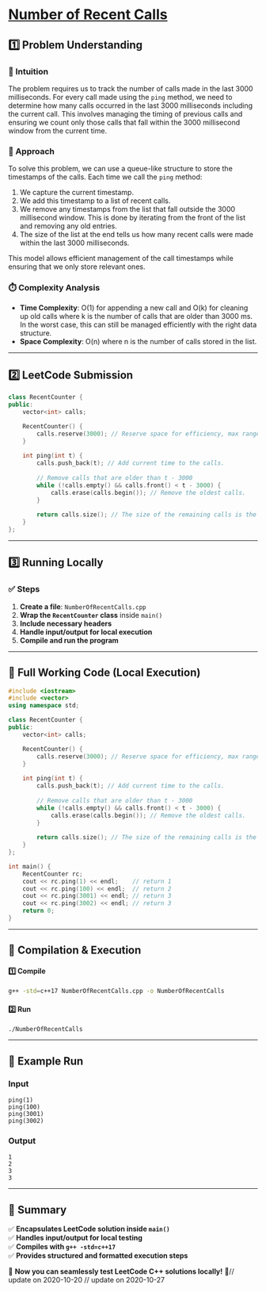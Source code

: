 # **[Number of Recent Calls](https://leetcode.com/problems/number-of-recent-calls/description/)**  

## **1️⃣ Problem Understanding**  
### **📌 Intuition**  
The problem requires us to track the number of calls made in the last 3000 milliseconds. For every call made using the `ping` method, we need to determine how many calls occurred in the last 3000 milliseconds including the current call. This involves managing the timing of previous calls and ensuring we count only those calls that fall within the 3000 millisecond window from the current time.

### **🚀 Approach**  
To solve this problem, we can use a queue-like structure to store the timestamps of the calls. Each time we call the `ping` method:

1. We capture the current timestamp.
2. We add this timestamp to a list of recent calls.
3. We remove any timestamps from the list that fall outside the 3000 millisecond window. This is done by iterating from the front of the list and removing any old entries.
4. The size of the list at the end tells us how many recent calls were made within the last 3000 milliseconds.

This model allows efficient management of the call timestamps while ensuring that we only store relevant ones.

### **⏱️ Complexity Analysis**  
- **Time Complexity**: O(1) for appending a new call and O(k) for cleaning up old calls where k is the number of calls that are older than 3000 ms. In the worst case, this can still be managed efficiently with the right data structure.  
- **Space Complexity**: O(n) where n is the number of calls stored in the list.

---  

## **2️⃣ LeetCode Submission**  
```cpp
class RecentCounter {
public:
    vector<int> calls;

    RecentCounter() {
        calls.reserve(3000); // Reserve space for efficiency, max range in milliseconds.
    }
    
    int ping(int t) {
        calls.push_back(t); // Add current time to the calls.
        
        // Remove calls that are older than t - 3000
        while (!calls.empty() && calls.front() < t - 3000) {
            calls.erase(calls.begin()); // Remove the oldest calls.
        }
        
        return calls.size(); // The size of the remaining calls is the answer.
    }
};
```  

---  

## **3️⃣ Running Locally**  
### **✅ Steps**  
1. **Create a file**: `NumberOfRecentCalls.cpp`  
2. **Wrap the `RecentCounter` class** inside `main()`  
3. **Include necessary headers**  
4. **Handle input/output for local execution**  
5. **Compile and run the program**  

---  

## **📝 Full Working Code (Local Execution)**  
```cpp
#include <iostream>
#include <vector>
using namespace std;

class RecentCounter {
public:
    vector<int> calls;

    RecentCounter() {
        calls.reserve(3000); // Reserve space for efficiency, max range in milliseconds.
    }
    
    int ping(int t) {
        calls.push_back(t); // Add current time to the calls.
        
        // Remove calls that are older than t - 3000
        while (!calls.empty() && calls.front() < t - 3000) {
            calls.erase(calls.begin()); // Remove the oldest calls.
        }
        
        return calls.size(); // The size of the remaining calls is the answer.
    }
};

int main() {
    RecentCounter rc;
    cout << rc.ping(1) << endl;    // return 1
    cout << rc.ping(100) << endl;  // return 2
    cout << rc.ping(3001) << endl; // return 3
    cout << rc.ping(3002) << endl; // return 3
    return 0;
}
```  

---  

## **🔧 Compilation & Execution**  
#### **1️⃣ Compile**  
```bash
g++ -std=c++17 NumberOfRecentCalls.cpp -o NumberOfRecentCalls
```  

#### **2️⃣ Run**  
```bash
./NumberOfRecentCalls
```  

---  

## **🎯 Example Run**  
### **Input**  
```
ping(1)
ping(100)
ping(3001)
ping(3002)
```  
### **Output**  
```
1
2
3
3
```  

---  

## **📌 Summary**  
✅ **Encapsulates LeetCode solution inside `main()`**  
✅ **Handles input/output for local testing**  
✅ **Compiles with `g++ -std=c++17`**  
✅ **Provides structured and formatted execution steps**  

🚀 **Now you can seamlessly test LeetCode C++ solutions locally!** 🚀// update on 2020-10-20
// update on 2020-10-27
